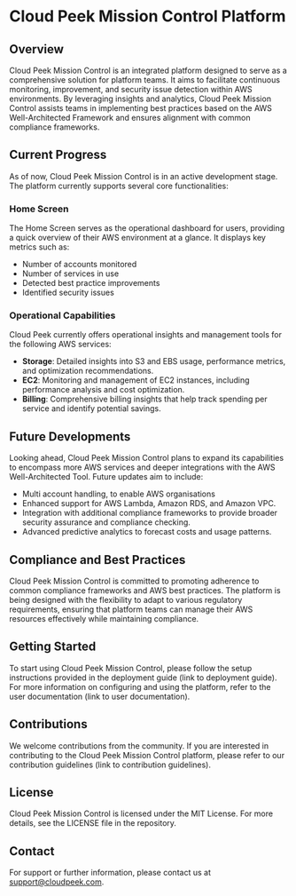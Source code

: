 # Cloud Peek Mission Control Platform

## Overview

Cloud Peek Mission Control is an integrated platform designed to serve as a comprehensive solution for platform teams. It aims to facilitate continuous monitoring, improvement, and security issue detection within AWS environments. By leveraging insights and analytics, Cloud Peek Mission Control assists teams in implementing best practices based on the AWS Well-Architected Framework and ensures alignment with common compliance frameworks.

## Current Progress

As of now, Cloud Peek Mission Control is in an active development stage. The platform currently supports several core functionalities:

### Home Screen
The Home Screen serves as the operational dashboard for users, providing a quick overview of their AWS environment at a glance. It displays key metrics such as:
- Number of accounts monitored
- Number of services in use
- Detected best practice improvements
- Identified security issues

### Operational Capabilities
Cloud Peek currently offers operational insights and management tools for the following AWS services:
- **Storage**: Detailed insights into S3 and EBS usage, performance metrics, and optimization recommendations.
- **EC2**: Monitoring and management of EC2 instances, including performance analysis and cost optimization.
- **Billing**: Comprehensive billing insights that help track spending per service and identify potential savings.

## Future Developments

Looking ahead, Cloud Peek Mission Control plans to expand its capabilities to encompass more AWS services and deeper integrations with the AWS Well-Architected Tool. Future updates aim to include:
- Multi account handling, to enable AWS organisations 
- Enhanced support for AWS Lambda, Amazon RDS, and Amazon VPC.
- Integration with additional compliance frameworks to provide broader security assurance and compliance checking.
- Advanced predictive analytics to forecast costs and usage patterns.

## Compliance and Best Practices

Cloud Peek Mission Control is committed to promoting adherence to common compliance frameworks and AWS best practices. The platform is being designed with the flexibility to adapt to various regulatory requirements, ensuring that platform teams can manage their AWS resources effectively while maintaining compliance.

## Getting Started

To start using Cloud Peek Mission Control, please follow the setup instructions provided in the deployment guide (link to deployment guide). For more information on configuring and using the platform, refer to the user documentation (link to user documentation).

## Contributions

We welcome contributions from the community. If you are interested in contributing to the Cloud Peek Mission Control platform, please refer to our contribution guidelines (link to contribution guidelines).

## License

Cloud Peek Mission Control is licensed under the MIT License. For more details, see the LICENSE file in the repository.

## Contact

For support or further information, please contact us at support@cloudpeek.com.
